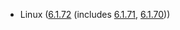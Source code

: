 - Linux ([6.1.72](https://lwn.net/Articles/957376) (includes [6.1.71](https://lwn.net/Articles/957009), [6.1.70](https://lwn.net/Articles/956526)))
